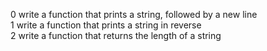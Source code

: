 0 write a function that prints a string, followed by a new line  
1 write a function that prints a string in reverse  
2 write a function that returns the length of a string  
